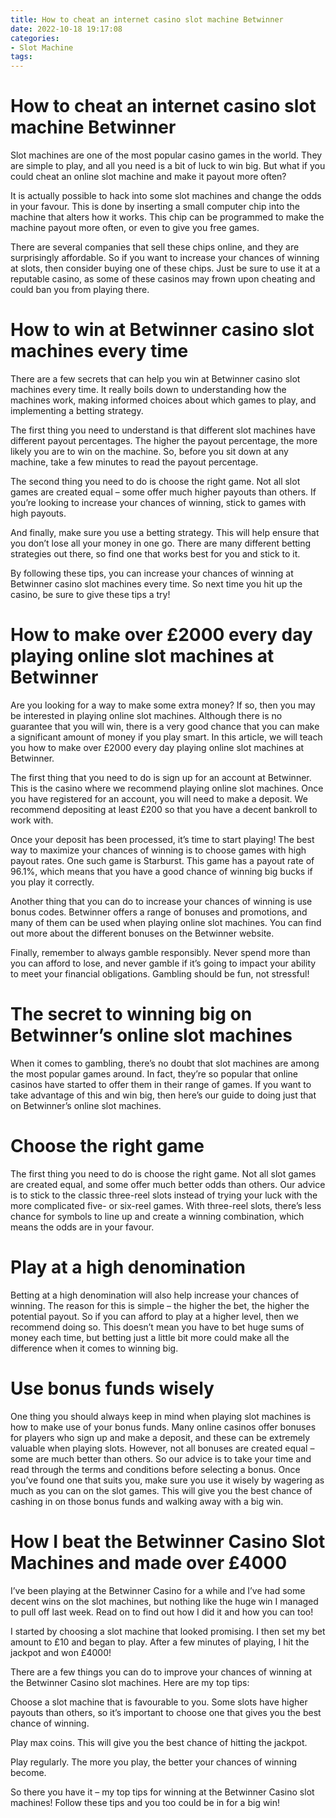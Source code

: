 ```yaml
---
title: How to cheat an internet casino slot machine Betwinner 
date: 2022-10-18 19:17:08
categories:
- Slot Machine
tags:
---
```



#  How to cheat an internet casino slot machine Betwinner 

Slot machines are one of the most popular casino games in the world. They are simple to play, and all you need is a bit of luck to win big. But what if you could cheat an online slot machine and make it payout more often?

It is actually possible to hack into some slot machines and change the odds in your favour. This is done by inserting a small computer chip into the machine that alters how it works. This chip can be programmed to make the machine payout more often, or even to give you free games.

There are several companies that sell these chips online, and they are surprisingly affordable. So if you want to increase your chances of winning at slots, then consider buying one of these chips. Just be sure to use it at a reputable casino, as some of these casinos may frown upon cheating and could ban you from playing there.

#  How to win at Betwinner casino slot machines every time 

There are a few secrets that can help you win at Betwinner casino slot machines every time. It really boils down to understanding how the machines work, making informed choices about which games to play, and implementing a betting strategy.

The first thing you need to understand is that different slot machines have different payout percentages. The higher the payout percentage, the more likely you are to win on the machine. So, before you sit down at any machine, take a few minutes to read the payout percentage.

The second thing you need to do is choose the right game. Not all slot games are created equal – some offer much higher payouts than others. If you’re looking to increase your chances of winning, stick to games with high payouts.

And finally, make sure you use a betting strategy. This will help ensure that you don’t lose all your money in one go. There are many different betting strategies out there, so find one that works best for you and stick to it.

By following these tips, you can increase your chances of winning at Betwinner casino slot machines every time. So next time you hit up the casino, be sure to give these tips a try!

#  How to make over £2000 every day playing online slot machines at Betwinner 

Are you looking for a way to make some extra money? If so, then you may be interested in playing online slot machines. Although there is no guarantee that you will win, there is a very good chance that you can make a significant amount of money if you play smart. In this article, we will teach you how to make over £2000 every day playing online slot machines at Betwinner.

The first thing that you need to do is sign up for an account at Betwinner. This is the casino where we recommend playing online slot machines. Once you have registered for an account, you will need to make a deposit. We recommend depositing at least £200 so that you have a decent bankroll to work with.

Once your deposit has been processed, it’s time to start playing! The best way to maximize your chances of winning is to choose games with high payout rates. One such game is Starburst. This game has a payout rate of 96.1%, which means that you have a good chance of winning big bucks if you play it correctly.

Another thing that you can do to increase your chances of winning is use bonus codes. Betwinner offers a range of bonuses and promotions, and many of them can be used when playing online slot machines. You can find out more about the different bonuses on the Betwinner website.

Finally, remember to always gamble responsibly. Never spend more than you can afford to lose, and never gamble if it’s going to impact your ability to meet your financial obligations. Gambling should be fun, not stressful!

#  The secret to winning big on Betwinner’s online slot machines 

When it comes to gambling, there’s no doubt that slot machines are among the most popular games around. In fact, they’re so popular that online casinos have started to offer them in their range of games. If you want to take advantage of this and win big, then here’s our guide to doing just that on Betwinner’s online slot machines.

# Choose the right game 
The first thing you need to do is choose the right game. Not all slot games are created equal, and some offer much better odds than others. Our advice is to stick to the classic three-reel slots instead of trying your luck with the more complicated five- or six-reel games. With three-reel slots, there’s less chance for symbols to line up and create a winning combination, which means the odds are in your favour.

# Play at a high denomination 
Betting at a high denomination will also help increase your chances of winning. The reason for this is simple – the higher the bet, the higher the potential payout. So if you can afford to play at a higher level, then we recommend doing so. This doesn’t mean you have to bet huge sums of money each time, but betting just a little bit more could make all the difference when it comes to winning big.

# Use bonus funds wisely 
One thing you should always keep in mind when playing slot machines is how to make use of your bonus funds. Many online casinos offer bonuses for players who sign up and make a deposit, and these can be extremely valuable when playing slots. However, not all bonuses are created equal – some are much better than others. So our advice is to take your time and read through the terms and conditions before selecting a bonus. Once you’ve found one that suits you, make sure you use it wisely by wagering as much as you can on the slot games. This will give you the best chance of cashing in on those bonus funds and walking away with a big win.

#  How I beat the Betwinner Casino Slot Machines and made over £4000

I’ve been playing at the Betwinner Casino for a while and I’ve had some decent wins on the slot machines, but nothing like the huge win I managed to pull off last week. Read on to find out how I did it and how you can too!

I started by choosing a slot machine that looked promising. I then set my bet amount to £10 and began to play. After a few minutes of playing, I hit the jackpot and won £4000!

There are a few things you can do to improve your chances of winning at the Betwinner Casino slot machines. Here are my top tips:

Choose a slot machine that is favourable to you. Some slots have higher payouts than others, so it’s important to choose one that gives you the best chance of winning.

Play max coins. This will give you the best chance of hitting the jackpot.

Play regularly. The more you play, the better your chances of winning become.

So there you have it – my top tips for winning at the Betwinner Casino slot machines! Follow these tips and you too could be in for a big win!